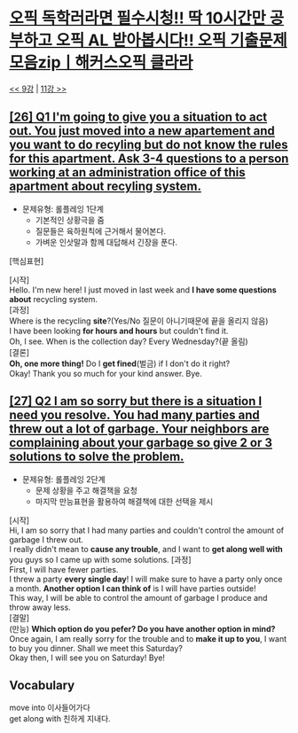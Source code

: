 # [오픽 독학러라면 필수시청!! 딱 10시간만 공부하고 오픽 AL 받아봅시다!! 오픽 기출문제 모음zipㅣ해커스오픽 클라라](https://www.youtube.com/watch?v=ZcGILR6X7y4)

[<< 9강](https://github.com/nacl1119/nacl1119.github.io/blob/main/1.%20Personal/6.%20OPIc/01.%20Hackers_10H/Lecture09.md) | [11강 >>](https://github.com/nacl1119/nacl1119.github.io/blob/main/1.%20Personal/6.%20OPIc/01.%20Hackers_10H/Lecture11.md)

## [**[26] Q1 I'm going to give you a situation to act out. You just moved into a new apartement and you want to do recyling but do not know the rules for this apartment. Ask 3-4 questions to a person working at an administration office of this apartment about recyling system.**](https://youtu.be/ZcGILR6X7y4?t=12235)

* 문제유형: 롤플레잉 1단계
  * 기본적인 상황극을 줌
  * 질문들은 육하원칙에 근거해서 물어본다.
  * 가벼운 인삿말과 함께 대답해서 긴장을 푼다.

[핵심표현]  

[시작]  
Hello. I'm new here! I just moved in last week and **I have some questions about** recycling system.  
[과정]  
Where is the recycling **site**?(Yes/No 질문이 아니기때문에 끝을 올리지 않음)  
I have been looking **for hours and hours** but couldn't find it.  
Oh, I see. When is the collection day? Every Wednesday?(끝 올림)  
[결론]  
**Oh, one more thing!** Do I **get fined**(벌금) if I don't do it right?  
Okay! Thank you so much for your kind answer. Bye.  


## [**[27] Q2 I am so sorry but there is a situation I need you resolve. You had many parties and threw out a lot of garbage. Your neighbors are complaining about your garbage so give 2 or 3 solutions to solve the problem.**](https://youtu.be/ZcGILR6X7y4?t=12624)

* 문제유형: 롤플레잉 2단계
  * 문제 상황을 주고 해결책을 요청
  * 마지막 만능표현을 활용하여 해결책에 대한 선택을 제시
  
[시작]  
Hi, I am so sorry that I had many parties and couldn't control the amount of garbage I threw out.  
I really didn't mean to **cause any trouble**, and I want to **get along well with** you guys so I came up with some solutions.
[과정]  
First, I will have fewer parties.  
I threw a party **every single day**! I will make sure to have a party only once a month. **Another option I can think of** is I will have parties outside!  
This way, I will be able to control the amount of garbage I produce and throw away less.  
[결말]  
(만능) **Which option do you pefer? Do you have another option in mind?**  
Once again, I am really sorry for the trouble and to **make it up to you**, I want to buy you dinner. Shall we meet this Saturday?  
Okay then, I will see you on Saturday! Bye!


## Vocabulary
move into 이사들어가다  
get along with 친하게 지내다.  

